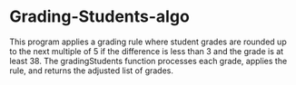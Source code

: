 # Grading-Students-algo
This program applies a grading rule where student grades are rounded up to the next multiple of 5 if the difference is less than 3 and the grade is at least 38. The gradingStudents function processes each grade, applies the rule, and returns the adjusted list of grades.
